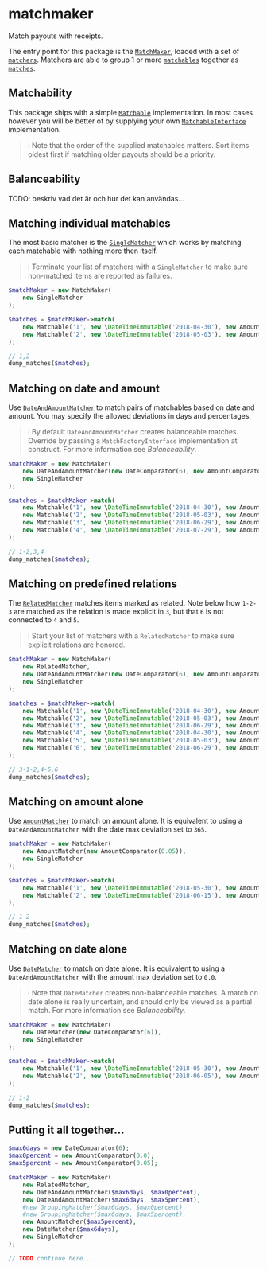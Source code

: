 # matchmaker

Match payouts with receipts.

The entry point for this package is the [`MatchMaker`](src/MatchMaker.php),
loaded with a set of [`matchers`](src/Matcher). Matchers are able to group 1 or
more [`matchables`](src/Matchable) together as [`matches`](src/Match).

## Matchability

This package ships with a simple [`Matchable`](src/Matchable/Matchable.php)
implementation. In most cases however you will be better of by supplying your
own [`MatchableInterface`](src/Matchable/MatchableInterface.php) implementation.

> :information_source: Note that the order of the supplied matchables matters.
> Sort items oldest first if matching older payouts should be a priority.

## Balanceability

TODO: beskriv vad det är och hur det kan användas...

<!--
@exampleContext
@ignore
```php
namespace asylgrp\matchmaker\Matcher;

use asylgrp\matchmaker\MatchMaker;
use asylgrp\matchmaker\Matchable\Matchable;
use byrokrat\amount\Amount;

function dump_matches($matchCollection)
{
    echo implode(
        ',',
        array_map(
            function ($match) {
                return implode(
                    '-',
                    array_map(
                        function ($matched) {
                            return $matched->getId();
                        },
                        $match->getMatched()
                    )
                );
            },
            $matchCollection->getMatches()
        )
    );
}
```
-->

## Matching individual matchables

The most basic matcher is the [`SingleMatcher`](src/Matcher/SingleMatcher.php)
which works by matching each matchable with nothing more then itself.

> :information_source: Terminate your list of matchers with a `SingleMatcher`
> to make sure non-matched items are reported as failures.

<!-- @example SingleMatcher -->
<!-- @expectOutput /^1,2$/ -->
```php
$matchMaker = new MatchMaker(
    new SingleMatcher
);

$matches = $matchMaker->match(
    new Matchable('1', new \DateTimeImmutable('2018-04-30'), new Amount('100')),
    new Matchable('2', new \DateTimeImmutable('2018-05-03'), new Amount('-100'))
);

// 1,2
dump_matches($matches);
```

## Matching on date and amount

Use [`DateAndAmountMatcher`](src/Matcher/DateAndAmountMatcher.php) to match
pairs of matchables based on date and amount. You may specify the allowed
deviations in days and percentages.

> :information_source: By default `DateAndAmountMatcher` creates balanceable
> matches. Override by passing a `MatchFactoryInterface`
> implementation at construct. For more information see *Balanceability*.

<!-- @example DateAndAmountMatcher -->
<!-- @expectOutput /^1-2,3,4$/ -->
```php
$matchMaker = new MatchMaker(
    new DateAndAmountMatcher(new DateComparator(6), new AmountComparator(0.05)),
    new SingleMatcher
);

$matches = $matchMaker->match(
    new Matchable('1', new \DateTimeImmutable('2018-04-30'), new Amount('-100')),
    new Matchable('2', new \DateTimeImmutable('2018-05-03'), new Amount('100')),
    new Matchable('3', new \DateTimeImmutable('2018-06-29'), new Amount('100')),
    new Matchable('4', new \DateTimeImmutable('2018-07-29'), new Amount('-100'))
);

// 1-2,3,4
dump_matches($matches);
```

## Matching on predefined relations

The [`RelatedMatcher`](src/Matcher/RelatedMatcher.php) matches items marked as
related. Note below how `1-2-3` are matched as the relation is made explicit in
`3`, but that `6` is not connected to `4` and `5`.

> :information_source: Start your list of matchers with a `RelatedMatcher`
> to make sure explicit relations are honored.

<!-- @example RelatedMatcher -->
<!-- @expectOutput /^3-1-2,4-5,6$/ -->
```php
$matchMaker = new MatchMaker(
    new RelatedMatcher,
    new DateAndAmountMatcher(new DateComparator(6), new AmountComparator(0.05)),
    new SingleMatcher
);

$matches = $matchMaker->match(
    new Matchable('1', new \DateTimeImmutable('2018-04-30'), new Amount('100')),
    new Matchable('2', new \DateTimeImmutable('2018-05-03'), new Amount('-99')),
    new Matchable('3', new \DateTimeImmutable('2018-06-29'), new Amount('-1'), ['1', '2']),
    new Matchable('4', new \DateTimeImmutable('2018-04-30'), new Amount('100')),
    new Matchable('5', new \DateTimeImmutable('2018-05-03'), new Amount('-99')),
    new Matchable('6', new \DateTimeImmutable('2018-06-29'), new Amount('-1'))
);

// 3-1-2,4-5,6
dump_matches($matches);
```

## Matching on amount alone

Use [`AmountMatcher`](src/Matcher/AmountMatcher.php) to match on amount alone.
It is equivalent to using a `DateAndAmountMatcher` with the date max deviation
set to `365`.

<!-- @example AmountMatcher -->
<!-- @expectOutput /^1-2$/ -->
```php
$matchMaker = new MatchMaker(
    new AmountMatcher(new AmountComparator(0.05)),
    new SingleMatcher
);

$matches = $matchMaker->match(
    new Matchable('1', new \DateTimeImmutable('2018-05-30'), new Amount('100')),
    new Matchable('2', new \DateTimeImmutable('2018-06-15'), new Amount('-100'))
);

// 1-2
dump_matches($matches);
```

## Matching on date alone

Use [`DateMatcher`](src/Matcher/DateMatcher.php) to match on date alone. It is
equivalent to using a `DateAndAmountMatcher` with the amount max deviation set
to `0.0`.

> :information_source: Note that `DateMatcher` creates non-balanceable matches.
> A match on date alone is really uncertain, and should only be viewed as a
> partial match. For more information see *Balanceability*.

<!-- @example DateMatcher -->
<!-- @expectOutput /^1-2$/ -->
```php
$matchMaker = new MatchMaker(
    new DateMatcher(new DateComparator(6)),
    new SingleMatcher
);

$matches = $matchMaker->match(
    new Matchable('1', new \DateTimeImmutable('2018-05-30'), new Amount('100')),
    new Matchable('2', new \DateTimeImmutable('2018-06-05'), new Amount('-50'))
);

// 1-2
dump_matches($matches);
```

## Putting it all together...

<!-- @example "Putting it all together" -->
```php
$max6days = new DateComparator(6);
$max0percent = new AmountComparator(0.0);
$max5percent = new AmountComparator(0.05);

$matchMaker = new MatchMaker(
    new RelatedMatcher,
    new DateAndAmountMatcher($max6days, $max0percent),
    new DateAndAmountMatcher($max6days, $max5percent),
    #new GroupingMatcher($max6days, $max0percent),
    #new GroupingMatcher($max6days, $max5percent),
    new AmountMatcher($max5percent),
    new DateMatcher($max6days),
    new SingleMatcher
);

// TODO continue here...
```
